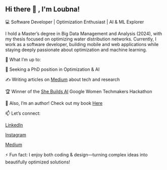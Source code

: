 ## Hi there 👋 , I'm Loubna!

💻 Software Developer | Optimization Enthusiast | AI & ML Explorer

I hold a Master’s degree in Big Data Management and Analysis (2024), with my thesis focused on optimizing water distribution networks. Currently, I work as a software developer, building mobile and web applications while staying deeply passionate about optimization and machine learning.

🚀 What I’m up to:

🧠 Seeking a PhD position in Optimization & AI

✍️ Writing articles on [Medium](https://medium.com/@Loubna-DS) about tech and research

🏆 Winner of the [She Builds AI](https://devpost.com/software/prospera-74c1le) Google Women Techmakers Hackathon

📖 Also, I’m an author! Check out my book [Here](https://www.amazon.com/dp/B0BLWM4WPG?ref_=pe_3052080_397514860&fbclid=PAZXh0bgNhZW0CMTEAAaZURIsDK6vHlZQxCkwhpFhw_Y6-nuEv5UJNyeWpR4f9ao1nomeFLLzHgSw_aem_ai-ILfc72hBptXpCQfAHug)

📫 Let’s connect:

[LinkedIn](https://www.linkedin.com/in/loubna-bouzenzen-86a6441b8/)

[Instagram](https://www.instagram.com/elbylit/)

[Medium](https://medium.com/@Loubna-DS)

⚡ Fun fact: I enjoy both coding & design—turning complex ideas into beautifully optimized solutions!

<!--
**Elby2112/Elby2112** is a ✨ _special_ ✨ repository because its `README.md` (this file) appears on your GitHub profile.

Here are some ideas to get you started:

- 🔭 I’m currently working on ...
- 🌱 I’m currently learning ...
- 👯 I’m looking to collaborate on ...
- 🤔 I’m looking for help with ...
- 💬 Ask me about ...
- 📫 How to reach me: ...
- 😄 Pronouns: ...
- ⚡ Fun fact: ...
-->
